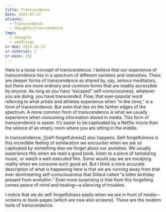 ```yaml
---
title: Transcendence
date: 2021-07-17
aliases:
  - Transcendence
  - thoughts/transcendence
tags:
  - thoughts
  - seedlings
sr-due: 2024-10-14
sr-interval: 3
sr-ease: 252
---
```

Here is a loose concept of transcendence. I believe that our experience of transcendence lies in a spectrum of different varieties and intensities. There are deeper forms of transcendence as shared by, say, serious meditators, but there are more ordinary and common forms that are readily accessible by anyone. As long as you have “escaped” self-consciousness, whatever you are doing, you have transcended. Flow, that ever-popular word referring to what artists and athletes experience when “in the zone,” is a form of transcendence. But even that lies on the farther edges of the spectrum. A more common form of transcendence is what we usually experience when consuming information stored in media. This form of transcendence is easier. It’s easier to be captivated by a Netflix movie than the silence of an empty room where you are sitting in the middle.

In transcendence, [[self-forgetfulness]] also happens. Self-forgetfulness is this incredible feeling of exhilaration we encounter when we are so captivated by something else we forget about our anxieties. We usually experience this when we read a good book, listen to a piece of tantalizing music, or watch a well-executed film. Some would say we are escaping reality when we consume such good art. But I think a more accurate description of what is happening here is that we are running away from that ever domineering self-consciousness that Dillard called “a bitter birthday present from evolution.” Even more surprising is that from this forgetting comes peace of mind and healing—a silencing of troubles.

I notice that we do self-forgetfulness easily when we are in front of media—screens or book pages (which are now also screens). These are the modern tools of transcendence.
